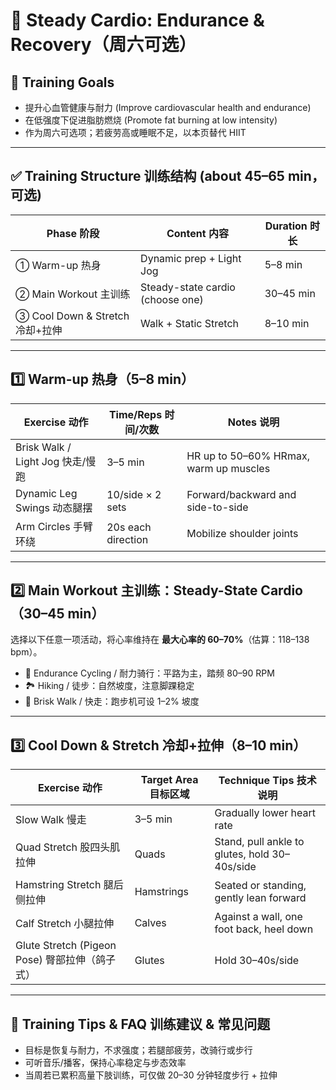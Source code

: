# 🚶 Steady Cardio: Endurance & Recovery（周六可选）

## 🎯 Training Goals

- 提升心血管健康与耐力 (Improve cardiovascular health and endurance)
- 在低强度下促进脂肪燃烧 (Promote fat burning at low intensity)
- 作为周六可选项；若疲劳高或睡眠不足，以本页替代 HIIT

---

## ✅ Training Structure 训练结构 (about 45–65 min，可选)

| Phase 阶段         | Content 内容                            | Duration 时长      |
| ------------ | ------------------------------- | --------- |
| ① Warm-up 热身       | Dynamic prep + Light Jog                 | 5–8 min    |
| ② Main Workout 主训练     | Steady-state cardio (choose one) | 30–45 min|
| ③ Cool Down & Stretch 冷却+拉伸  | Walk + Static Stretch                 | 8–10 min  |

---

## 1️⃣ Warm-up 热身（5–8 min）

| Exercise 动作              | Time/Reps 时间/次数   | Notes 说明                          |
| ----------------- | ------------- | ----------------------------- |
| Brisk Walk / Light Jog 快走/慢跑 | 3–5 min        | HR up to 50–60% HRmax, warm up muscles |
| Dynamic Leg Swings 动态腿摆 | 10/side × 2 sets | Forward/backward and side-to-side |
| Arm Circles 手臂环绕 | 20s each direction | Mobilize shoulder joints |

---

## 2️⃣ Main Workout 主训练：Steady-State Cardio（30–45 min）

选择以下任意一项活动，将心率维持在 **最大心率的 60–70%**（估算：118–138 bpm）。

- 🚴 Endurance Cycling / 耐力骑行：平路为主，踏频 80–90 RPM
- 🏞️ Hiking / 徒步：自然坡度，注意脚踝稳定
- 🚶 Brisk Walk / 快走：跑步机可设 1–2% 坡度

---

## 3️⃣ Cool Down & Stretch 冷却+拉伸（8–10 min）

| Exercise 动作                      | Target Area 目标区域       | Technique Tips 技术说明                             |
| ------------------------- | -------------- | ------------------------------------ |
| Slow Walk 慢走 | 3–5 min | Gradually lower heart rate |
| Quad Stretch 股四头肌拉伸 | Quads | Stand, pull ankle to glutes, hold 30–40s/side |
| Hamstring Stretch 腿后侧拉伸 | Hamstrings | Seated or standing, gently lean forward |
| Calf Stretch 小腿拉伸 | Calves | Against a wall, one foot back, heel down |
| Glute Stretch (Pigeon Pose) 臀部拉伸（鸽子式） | Glutes | Hold 30–40s/side |

---

## 🧠 Training Tips & FAQ 训练建议 & 常见问题

- 目标是恢复与耐力，不求强度；若腿部疲劳，改骑行或步行
- 可听音乐/播客，保持心率稳定与步态效率
- 当周若已累积高量下肢训练，可仅做 20–30 分钟轻度步行 + 拉伸

